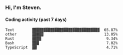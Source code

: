 ### Hi, I'm Steven.

#### Coding activity (past 7 days)
```
Text        ▓▓▓▓▓▓▓▓▓▓▓▓▓▓▓▓▓▓▓▓▓▓▓▓▓▓▓▓▓▓  65.87%
other       ▓▓▓▓▓                           13.05%
Rust        ▓▓▓▓                             9.34%
Bash        ▓▓▓                              7.02%
TypeScript  ▓▓                               4.71%
```
